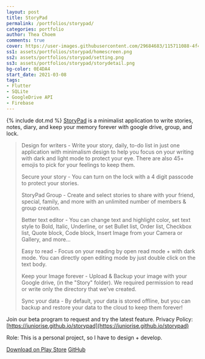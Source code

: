 ```yaml
---
layout: post
title: StoryPad
permalink: /portfolios/storypad/
categories: portfolio
author: Thea Choem
comments: true
cover: https://user-images.githubusercontent.com/29684683/115711088-4f444800-a39d-11eb-8930-f2556f117037.png
ss1: assets/portfolios/storypad/homescreen.png
ss2: assets/portfolios/storypad/setting.png
ss3: assets/portfolios/storypad/storydetail.png
bg-color: 0E4DA4
start_date: 2021-03-08
tags:
- Flutter
- SQLite
- GoogleDrive API
- Firebase
---
```

{% include dot.md %}
[StoryPad](https://play.google.com/store/apps/details?id=com.tc.writestory) is a minimalist application to write stories, notes, diary, and keep your memory forever with google drive, group, and lock.

> Design for writers - Write your story, daily, to-do list in just one application with minimalism design to help you focus on your writing with dark and light mode to protect your eye. There are also 45+ emojis to pick for your feelings to keep them.
>  
> Secure your story - You can turn on the lock with a 4 digit passcode to protect your stories.
>  
> StoryPad Group - Create and select stories to share with your friend, special, family, and more with an unlimited number of members & group creation.
>  
> Better text editor - You can change text and highlight color, set text style to Bold, Italic, Underline, or set Bullet list, Order list, Checkbox list, Quote block, Code block, Insert Image from your Camera or Gallery, and more...
>  
> Easy to read - Focus on your reading by open read mode + with dark mode. You can directly open editing mode by just double click on the text body.
>  
> Keep your Image forever - Upload & Backup your image with your Google drive, (in the "Story" folder). We required permission to read or write only the directory that we’ve created.
>  
> Sync your data - By default, your data is stored offline, but you can backup and restore your data to the cloud to keep them forever!

Join our beta program to request and try the latest feature.
Privacy Policy: [https://juniorise.github.io/storypad](https://juniorise.github.io/storypad)

Role: This is a personal project, so I have to design + develop.

<a class="primary-button" href="https://play.google.com/store/apps/details?id=com.tc.writestory">Download on Play Store</a>
<a class="primary-button" href="https://github.com/juniorise/storypad">GitHub</a>